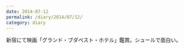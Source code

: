 ```yaml
---
date: 2014-07-12
permalink: /diary/2014/07/12/
category: diary
---
```


新宿にて映画「グランド・ブダペスト・ホテル」鑑賞。シュールで面白い。
